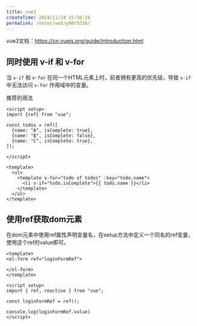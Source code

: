 ```yaml
---
title: vue3
createTime: 2024/11/24 15:56:16
permalink: /notes/web/y00r5326/
---
```

vue3文档：https://cn.vuejs.org/guide/introduction.html

## 同时使用 v-if 和 v-for

当 `v-if` 和 `v-for` 在同一个HTML元素上时，前者拥有更高的优先级，导致 `v-if` 中无法访问 `v-for` 作用域中的变量。

推荐的用法

```vue
<script setup>
import {ref} from "vue";

const todos = ref([
  {name: "A", isComplete: true},
  {name: "B", isComplete: false},
  {name: "C", isComplete: true},
]);

</script>

<template>
  <ul>
    <template v-for="todo of todos" :key="todo.name">
      <li v-if="todo.isComplete">{{ todo.name }}</li>
    </template>
  </ul>
</template>
```

## 使用ref获取dom元素

在dom元素中使用ref属性声明变量名，在setup方法中定义一个同名的ref变量，使用这个ref的value即可。

```vue
<template>
<el-form ref="loginFormRef">
    
</el-form>
</template>

<script setup>
import { ref, reactive } from "vue";
    
const loginFormRef = ref();
    
console.log(loginFormRef.value)
</script>
```

